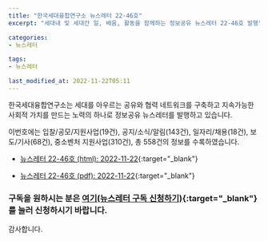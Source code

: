 ```yaml
---
title: "한국세대융합연구소 뉴스레터 22-46호"
excerpt: "세대내 및 세대간 일, 배움, 활동을 함께하는 정보공유 뉴스레터 22-46호 발행" 

categories:
- 뉴스레터

tags:
- 뉴스레터

last_modified_at: 2022-11-22T05:11
---
```


한국세대융합연구소는 세대를 아우르는 공유와 협력 네트워크를 구축하고 지속가능한 사회적 가치를 만드는 노력의 하나로 정보공유 뉴스레터를 발행하고 있습니다.

이번호에는 입찰/공모/지원사업(19건), 공지/소식/알림(143건), 일자리/채용(18건), 보도/기사(68건), 중소벤처 지원사업(310건), 총 558건의 정보를 수록하였습니다.

* [뉴스레터 22-46호 (html): 2022-11-22](https://gcrcenter.github.io/assets/htmls/gcrc_news_letter_20221122.html){:target="_blank"}

* [뉴스레터 22-46호 (pdf): 2022-11-22](https://gcrcenter.github.io/assets/pdfs/news_letter_20221122.pdf){:target="_blank"}


### 구독을 원하시는 분은 [여기(뉴스레터 구독 신청하기)](https://forms.gle/MJ5gVHCdunBXXWVB7){:target="_blank"} 를 눌러 신청하시기 바랍니다.


감사합니다.